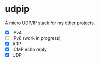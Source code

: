 # udpip
A micro UDP/IP stack for my other projects.

* [x] IPv4
* [ ] IPv6 (work in progress)
* [X] ARP
* [X] ICMP echo reply
* [X] UDP
